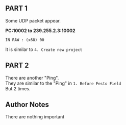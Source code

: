 ## PART 1
Some UDP packet appear.  

__PC:10002 to 239.255.2.3:10002__
```
IN RAW : (x68) 00
```

It is similar to ```4. Create new project```

## PART 2
There are another "Ping".  
They are similar to the "Ping" in ```1. Before Festo Field```  
But 2 times.

## Author Notes
There are nothing important
